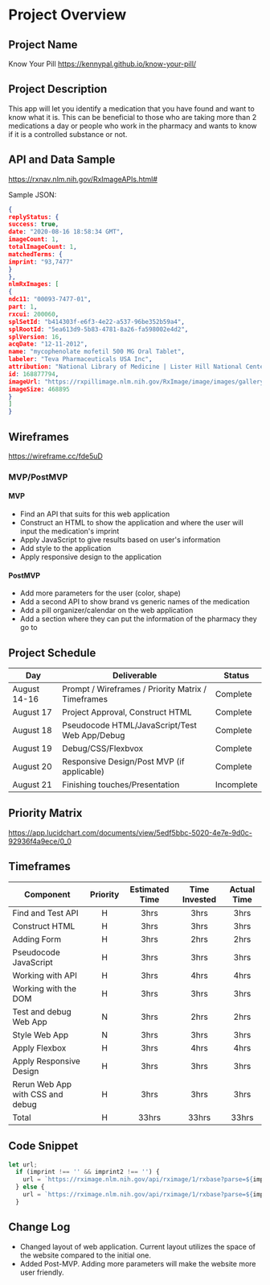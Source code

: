# Project Overview

## Project Name

Know Your Pill
<https://kennypal.github.io/know-your-pill/>

## Project Description

This app will let you identify a medication that you have found and want to know what it is. This can be beneficial to those who are taking more than 2 medications a day or people who work in the pharmacy and wants to know if it is a controlled substance or not.

## API and Data Sample

<https://rxnav.nlm.nih.gov/RxImageAPIs.html#>

Sample JSON:
```json
{
replyStatus: {
success: true,
date: "2020-08-16 18:58:34 GMT",
imageCount: 1,
totalImageCount: 1,
matchedTerms: {
imprint: "93,7477"
}
},
nlmRxImages: [
{
ndc11: "00093-7477-01",
part: 1,
rxcui: 200060,
splSetId: "b414303f-e6f3-4e22-a537-96be352b59a4",
splRootId: "5ea613d9-5b83-4781-8a26-fa598002e4d2",
splVersion: 16,
acqDate: "12-11-2012",
name: "mycophenolate mofetil 500 MG Oral Tablet",
labeler: "Teva Pharmaceuticals USA Inc",
attribution: "National Library of Medicine | Lister Hill National Center for Biomedical Communications",
id: 168877794,
imageUrl: "https://rxpillimage.nlm.nih.gov/RxImage/image/images/gallery/original/00093-7477-01_NLMIMAGE10_9B294DCA.jpg",
imageSize: 468895
}
]
}
```

## Wireframes

<https://wireframe.cc/fde5uD>

### MVP/PostMVP

#### MVP 

- Find an API that suits for this web application
- Construct an HTML to show the application and where the user will input the medication's imprint
- Apply JavaScript to give results based on user's information
- Add style to the application
- Apply responsive design to the application

#### PostMVP  

- Add more parameters for the user (color, shape)
- Add a second API to show brand vs generic names of the medication
- Add a pill organizer/calendar on the web application
- Add a section where they can put the information of the pharmacy they go to

## Project Schedule

|  Day | Deliverable | Status
|---|---| ---|
|August 14-16| Prompt / Wireframes / Priority Matrix / Timeframes | Complete
|August 17| Project Approval, Construct HTML | Complete
|August 18| Pseudocode HTML/JavaScript/Test Web App/Debug | Complete
|August 19| Debug/CSS/Flexbvox | Complete
|August 20| Responsive Design/Post MVP (if applicable) | Complete
|August 21| Finishing touches/Presentation | Incomplete

## Priority Matrix

<https://app.lucidchart.com/documents/view/5edf5bbc-5020-4e7e-9d0c-92936f4a9ece/0_0>

## Timeframes

| Component | Priority | Estimated Time | Time Invested | Actual Time |
| --- | :---: |  :---: | :---: | :---: |
| Find and Test API | H | 3hrs | 3hrs | 3hrs |
| Construct HTML | H | 3hrs | 3hrs | 3hrs |
| Adding Form | H | 3hrs| 2hrs | 2hrs |
| Pseudocode JavaScript | H | 3hrs | 3hrs | 3hrs |
| Working with API | H | 3hrs | 4hrs | 4hrs |
| Working with the DOM | H | 3hrs| 3hrs | 3hrs |
| Test and debug Web App | N | 3hrs| 2hrs | 2hrs |
| Style Web App | N | 3hrs| 3hrs | 3hrs |
| Apply Flexbox | H | 3hrs | 4hrs | 4hrs |
| Apply Responsive Design | H | 3hrs| 3hrs | 3hrs |
| Rerun Web App with CSS and debug | H | 3hrs | 3hrs | 3hrs |
| Total | H | 33hrs| 33hrs | 33hrs |

## Code Snippet

```javascript
let url;
  if (imprint !== '' && imprint2 !== '') {
    url = `https://rximage.nlm.nih.gov/api/rximage/1/rxbase?parse=${imprint},${imprint2}`
  } else {
    url = `https://rximage.nlm.nih.gov/api/rximage/1/rxbase?parse=${imprint}`
  }
 ```

## Change Log

- Changed layout of web application. Current layout utilizes the space of the website compared to the initial one.
- Added Post-MVP. Adding more parameters will make the website more user friendly.
